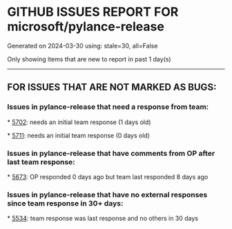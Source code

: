 
# GITHUB ISSUES REPORT FOR microsoft/pylance-release


Generated on 2024-03-30 using: stale=30, all=False


Only showing items that are new to report in past 1 day(s)


---

## FOR ISSUES THAT ARE NOT MARKED AS BUGS:


### Issues in pylance-release that need a response from team:


\* [5702](https://github.com/microsoft/pylance-release/issues/5702 "No type or autocomplete present in test function despite pytest fixture having type hint on mouseover"): needs an initial team response (1 days old)

\* [5711](https://github.com/microsoft/pylance-release/issues/5711 "Stub file not generating when attempted."): needs an initial team response (0 days old)

### Issues in pylance-release that have comments from OP after last team response:


\* [5673](https://github.com/microsoft/pylance-release/issues/5673 "Quick fix does not respect analysis exclude path"): OP responded 0 days ago but team last responded 8 days ago

### Issues in pylance-release that have no external responses since team response in 30+ days:


\* [5534](https://github.com/microsoft/pylance-release/issues/5534 "Wrong method parameter autocompletion when defined in a subclass with a constant imported"): team response was last response and no others in 30 days
